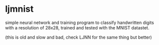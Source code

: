 # ljmnist
simple neural network and training program to classify handwritten digits with a resolution of 28x28, trained and tested with the MNIST datastet.

(this is old and slow and bad, check LJNN for the same thing but better)
